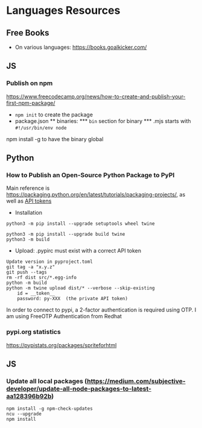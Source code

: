 # Languages Resources

## Free Books

* On various languages: https://books.goalkicker.com/

## JS

### Publish on npm




https://www.freecodecamp.org/news/how-to-create-and-publish-your-first-npm-package/


* ```npm init``` to create the package
* package.json
** binaries:
*** ```bin``` section for binary
*** .mjs starts with ```#!/usr/bin/env node```

npm install -g to have the binary global


## Python

### How to Publish an Open-Source Python Package to PyPI

Main reference is https://packaging.python.org/en/latest/tutorials/packaging-projects/,
as well as
[API tokens](https://pypi.org/manage/account/token/)

* Installation
```
python3 -m pip install --upgrade setuptools wheel twine

python3 -m pip install --upgrade build twine
python3 -m build
```

* Upload: .pypirc must exist with a correct API token

```
Update version in pyproject.toml
git tag -a "x.y.z"
git push --tags
rm -rf dist src/*.egg-info
python -m build
python -m twine upload dist/* --verbose --skip-existing
    id = __token__
    password: py-XXX  (the private API token)
```

In order to connect to pypi, a 2-factor authentication is required
using OTP. I am using FreeOTP Authentication from Redhat

### pypi.org statistics

https://pypistats.org/packages/spriteforhtml



## JS

### Update all local packages (https://medium.com/subjective-developer/update-all-node-packages-to-latest-aa128396b92b)
```
npm install -g npm-check-updates
ncu --upgrade
npm install
```

